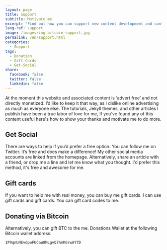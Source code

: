 ```yaml
---
layout: page
title: Support
subtitle: Motivate me
excerpt: "Find out how you can support new content development and contribute to the running costs of MahdiBaghbani.ir"
lang-ref: support
image: /images/img-bitcoin-support.jpg
permalink: /en/support.html
categories:
  - Support
tags:
  - Donation
  - Gift-Cards
  - Get-Social
share:
  facebook: false
  twitter: false
  linkedin: false
---
```


At the moment this website and associated content is ‘advert free’ and not directly monetized. I’d like to keep it that way, as I dislike online advertising as much as everyone else. The tutorials, Jekyll themes, and other articles I publish have been a true labor of love for me, If you've found any of this content useful here's how to show your thanks and motivate me to do more.

## Get Social
There are ways to help if you’d prefer a free option. You can follow me on Twitter. It’s free and does make a difference! My other social media accounts are linked from the homepage. Alternatively, share an article with a friend, or drop me a line and let me know what you thought. i'd prefer this method, it's free and awesome for me.

## Gift cards
If you want to help me with real money, you can buy me gift cards. I can use <i class='fab fa-apple' aria-hidden='true'></i> gift cards and <i class='fab fa-playstation' aria-hidden='true'></i> gift cards. You can <a href="mailto:{{ site.email }}" target="_blank"><i class="far fa-envelope font-awesome-envelope" aria-hidden="true"></i></a> gift card codes to me.

## Donating via Bitcoin
Alternatively, you can gift <i class='fab fa-bitcoin' aria-hidden='true'></i> BTC to the me. Donations Wallet at the following Bitcoin wallet address:

`1P9qnUNEvdpwFUCau8MLgvQ7hmKGrwAY7D`
